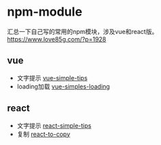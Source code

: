 # npm-module
汇总一下自己写的常用的npm模块，涉及vue和react版。  
https://www.love85g.com/?p=1928

## vue
* 文字提示  [vue-simple-tips](https://www.npmjs.com/package/vue-simple-tips)
* loading加载  [vue-simples-loading](https://www.npmjs.com/package/vue-simples-loading)

## react
* 文字提示  [react-simple-tips](https://www.npmjs.com/package/react-simple-tips)
* 复制  [react-to-copy](https://www.npmjs.com/package/react-to-copy)
